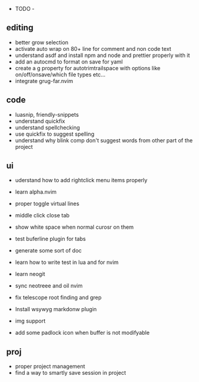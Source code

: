 
- TODO -


## editing
- better grow selection
- activate auto wrap on 80+ line for comment and non code text  
- understand asdf and install npm and node and prettier properly with it  
- add an autocmd to format on save for yaml  
- create a g property for autotrimtrailspace with options like on/off/onsave/which file types etc...
- integrate grug-far.nvim

## code
- luasnip, friendly-snippets  
- understand quickfix  
- understand spellchecking  
- use quickfix to suggest spelling  
- understand why blink comp don't suggest words from other part of the project  

## ui
- uderstand how to add rightclick menu items properly  
- learn alpha.nvim  
- proper toggle virtual lines  
- middle click close tab  
- show white space when normal curosr on them  
- test buferline plugin for tabs  

- generate some sort of doc  
- learn how to write test in lua and for nvim  

- learn neogit  

- sync neotreee and oil nvim  

- fix telescope root finding and grep  

- Install wsywyg markdonw plugin  
- img support  
- add some padlock icon when buffer is not modifyable

## proj
- proper project management  
- find a way to smartly save session in project  



